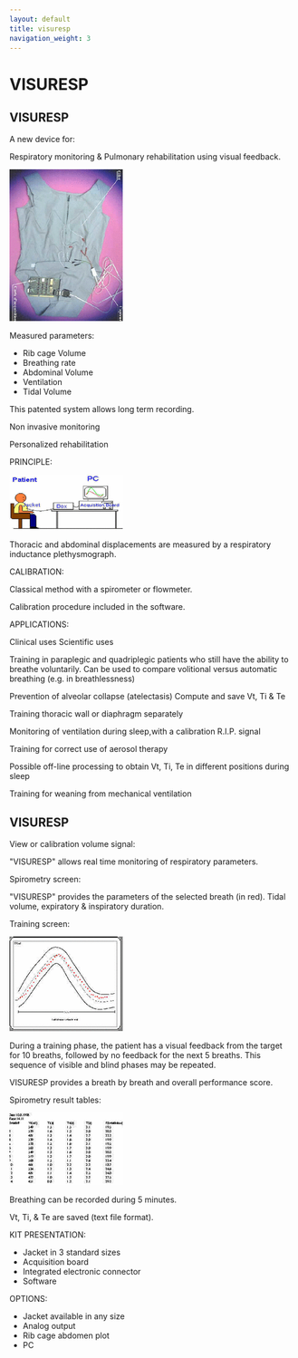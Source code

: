 ```yaml
---
layout: default
title: visuresp
navigation_weight: 3
---
```


VISURESP
========


VISURESP
--------

A new device for:

Respiratory monitoring & Pulmonary rehabilitation using visual feedback.

![VisuResp vest](/assets/images/6-picture1.gif)

Measured parameters:

- Rib cage Volume
- Breathing rate
- Abdominal Volume
- Ventilation
- Tidal Volume

This patented system allows long term recording.

Non invasive monitoring

Personalized rehabilitation

PRINCIPLE:

![](/assets/images/6-picture2.gif)

Thoracic and abdominal displacements are measured by a respiratory inductance plethysmograph.

CALIBRATION:

Classical method with a spirometer or flowmeter.

Calibration procedure included in the software.

APPLICATIONS:

Clinical uses Scientific uses

Training in paraplegic and quadriplegic patients who still have the ability to breathe voluntarily. Can be used to compare volitional versus automatic breathing (e.g. in breathlessness)

Prevention of alveolar collapse (atelectasis) Compute and save Vt, Ti & Te

Training thoracic wall or diaphragm separately

Monitoring of ventilation during sleep,with a calibration R.I.P. signal

Training for correct use of aerosol therapy

Possible off-line processing to obtain Vt, Ti, Te in different positions during sleep

Training for weaning from mechanical ventilation 


VISURESP
--------

View or calibration volume signal:

"VISURESP" allows real time monitoring of respiratory parameters.

Spirometry screen:

"VISURESP" provides the parameters of the selected breath (in red).
Tidal volume, expiratory & inspiratory duration.

Training screen:

![rehabilitation curve](/assets/images/7-picture1.gif)

During a training phase, the patient has a visual feedback from the target for 10 breaths, followed by no feedback for the next 5 breaths. This sequence of visible and blind phases may be repeated.

VISURESP provides a breath by breath and overall performance score.

Spirometry result tables:

![spirometry results](/assets/images/7-picture2.gif)

Breathing can be recorded during 5 minutes.

Vt, Ti, & Te are saved (text file format).

KIT PRESENTATION:

- Jacket in 3 standard sizes
- Acquisition board
- Integrated electronic connector
- Software

OPTIONS:

- Jacket available in any size
- Analog output
- Rib cage abdomen plot
- PC


